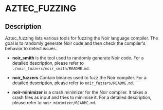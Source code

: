 # AZTEC_FUZZING

## Description
Aztec_fuzzing lists various tools for fuzzing the Noir language compiler.
The goal is to randomly generate Noir code and then check the compiler's behavior to detect issues.

- **noir_smith** is the tool used to randomly generate Noir code. For a detailed description, please refer to `./noir_fuzzers/noir_smith/README.md`.

- **noir_fuzzers** Contain binaries used to fuzz the Noir compiler. For a detailed description, please refer to `noir_fuzzers/README.md`.

- **noir-minimizer** is a crash minimizer for the Noir compiler. It takes a crash files as input and tries to minimise it. For a detailed description, please refer to `noir_minimizer/README.md`.
